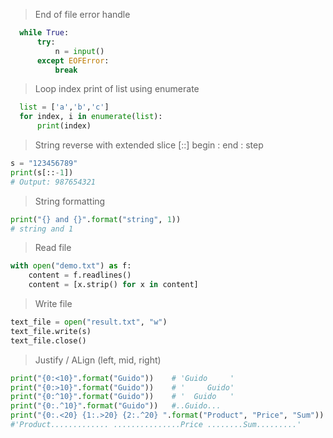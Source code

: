 > End of file error handle

````python
  while True:
      try:
          n = input()
      except EOFError:
          break
````
> Loop index print of list using enumerate

````python
  list = ['a','b','c']
  for index, i in enumerate(list):
      print(index)
````
> String reverse with extended slice [::] begin : end : step
```python
s = "123456789"
print(s[::-1])    
# Output: 987654321
```
> String formatting
```python
print("{} and {}".format("string", 1))
# string and 1
```
> Read file
```python
with open("demo.txt") as f:
    content = f.readlines()
    content = [x.strip() for x in content]
```
> Write file
```python
text_file = open("result.txt", "w")
text_file.write(s)
text_file.close()
```

> Justify / ALign (left, mid, right)
```python
print("{0:<10}".format("Guido"))    # 'Guido     '
print("{0:>10}".format("Guido"))    # '     Guido'
print("{0:^10}".format("Guido"))    # '  Guido   '
print("{0:.^10}".format("Guido"))   #..Guido...
print("{0:.<20} {1:.>20} {2:.^20} ".format("Product", "Price", "Sum"))
#'Product............. ...............Price ........Sum.........'
```
